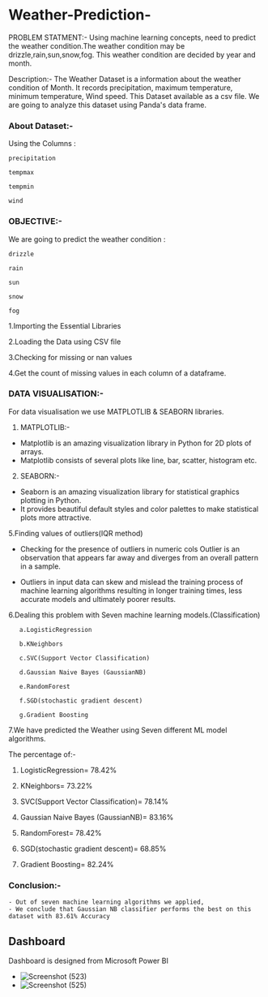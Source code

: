 # Weather-Prediction-

PROBLEM STATMENT:- Using machine learning concepts, need to predict the weather condition.The weather condition may be drizzle,rain,sun,snow,fog. This weather condition are decided by year and month.

Description:- The Weather Dataset is a information about the weather condition of Month. It records precipitation, maximum temperature, minimum temperature, Wind speed. This Dataset available as a csv file. We are going to analyze this dataset using Panda's data frame.

### About Dataset:- 

Using the Columns :
````
precipitation

tempmax

tempmin

wind
````


### OBJECTIVE:- 

We are going to predict the weather condition :
````
drizzle

rain

sun

snow

fog
````


1.Importing the Essential Libraries

2.Loading the Data using CSV file

3.Checking for missing or nan values

4.Get the count of missing values in each column of a dataframe.



### DATA VISUALISATION:-

For data visualisation we use MATPLOTLIB & SEABORN libraries.

1. MATPLOTLIB:-

- Matplotlib is an amazing visualization library in Python for 2D plots of arrays.
- Matplotlib consists of several plots like line, bar, scatter, histogram etc.

2. SEABORN:-

- Seaborn is an amazing visualization library for statistical graphics plotting in Python.
- It provides beautiful default styles and color palettes to make statistical plots more attractive.

5.Finding values of outliers(IQR method)

- Checking for the presence of outliers in numeric cols
  Outlier is an observation that appears far away and diverges from an overall pattern in a sample.

- Outliers in input data can skew and mislead the training process of machine learning algorithms resulting in longer training times, less accurate models and          ultimately poorer results.



6.Dealing this problem with Seven machine learning models.(Classification)
````
   a.LogisticRegression

   b.KNeighbors
   
   c.SVC(Support Vector Classification)
   
   d.Gaussian Naive Bayes (GaussianNB)
   
   e.RandomForest
   
   f.SGD(stochastic gradient descent)
   
   g.Gradient Boosting

````
7.We have predicted the Weather using Seven different ML model algorithms. 

The percentage of:-

1. LogisticRegression= 78.42%

2. KNeighbors= 73.22%

3. SVC(Support Vector Classification)= 78.14%

4. Gaussian Naive Bayes (GaussianNB)= 83.16%

5. RandomForest= 78.42%

6. SGD(stochastic gradient descent)= 68.85%

7. Gradient Boosting= 82.24%



### Conclusion:-
    
    - Out of seven machine learning algorithms we applied, 
    - We conclude that Gaussian NB classifier performs the best on this dataset with 83.61% Accuracy


## Dashboard
Dashboard is designed from Microsoft Power BI
- ![Screenshot (523)](https://user-images.githubusercontent.com/108801533/189523191-f5c3acf4-c702-47ef-8b23-b7a237755354.png)
- ![Screenshot (525)](https://user-images.githubusercontent.com/108801533/189523188-17f093de-29b3-4643-9c94-43f578742a9b.png)
